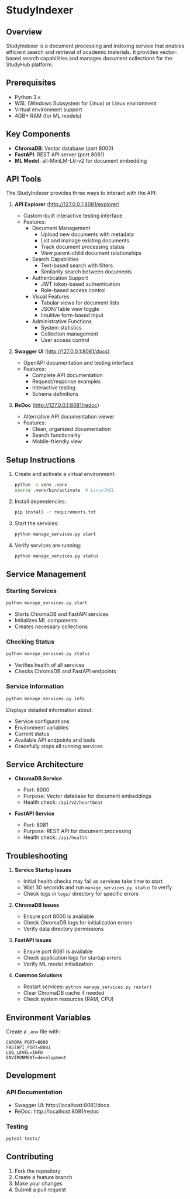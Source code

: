 # StudyIndexer

## Overview

StudyIndexer is a document processing and indexing service that enables efficient search and retrieval of academic materials. It provides vector-based search capabilities and manages document collections for the StudyHub platform.

## Prerequisites

- Python 3.x
- WSL (Windows Subsystem for Linux) or Linux environment
- Virtual environment support
- 4GB+ RAM (for ML models)

## Key Components

- **ChromaDB**: Vector database (port 8000)
- **FastAPI**: REST API server (port 8081)
- **ML Model**: all-MiniLM-L6-v2 for document embedding

## API Tools

The StudyIndexer provides three ways to interact with the API:

1. **API Explorer** (http://127.0.0.1:8081/explorer)
   - Custom-built interactive testing interface
   - Features:
     - Document Management
       - Upload new documents with metadata
       - List and manage existing documents
       - Track document processing status
       - View parent-child document relationships
     - Search Capabilities
       - Text-based search with filters
       - Similarity search between documents
     - Authentication Support
       - JWT token-based authentication
       - Role-based access control
     - Visual Features
       - Tabular views for document lists
       - JSON/Table view toggle
       - Intuitive form-based input
     - Administrative Functions
       - System statistics
       - Collection management
       - User access control

2. **Swagger UI** (http://127.0.0.1:8081/docs)
   - OpenAPI documentation and testing interface
   - Features:
     - Complete API documentation
     - Request/response examples
     - Interactive testing
     - Schema definitions

3. **ReDoc** (http://127.0.0.1:8081/redoc)
   - Alternative API documentation viewer
   - Features:
     - Clean, organized documentation
     - Search functionality
     - Mobile-friendly view

## Setup Instructions

1. Create and activate a virtual environment:
   ```bash
   python -m venv .venv
   source .venv/bin/activate  # Linux/WSL
   ```

2. Install dependencies:
   ```bash
   pip install -r requirements.txt
   ```

3. Start the services:
   ```bash
   python manage_services.py start
   ```

4. Verify services are running:
   ```bash
   python manage_services.py status
   ```

## Service Management

### Starting Services
```bash
python manage_services.py start
```
- Starts ChromaDB and FastAPI services
- Initializes ML components
- Creates necessary collections

### Checking Status
```bash
python manage_services.py status
```
- Verifies health of all services
- Checks ChromaDB and FastAPI endpoints

### Service Information
```bash
python manage_services.py info
```
Displays detailed information about:
- Service configurations
- Environment variables
- Current status
- Available API endpoints and tools
- Gracefully stops all running services

## Service Architecture

- **ChromaDB Service**
  - Port: 8000
  - Purpose: Vector database for document embeddings
  - Health check: `/api/v2/heartbeat`

- **FastAPI Service**
  - Port: 8081
  - Purpose: REST API for document processing
  - Health check: `/api/health`

## Troubleshooting

1. **Service Startup Issues**
   - Initial health checks may fail as services take time to start
   - Wait 30 seconds and run `manage_services.py status` to verify
   - Check logs in `logs/` directory for specific errors

2. **ChromaDB Issues**
   - Ensure port 8000 is available
   - Check ChromaDB logs for initialization errors
   - Verify data directory permissions

3. **FastAPI Issues**
   - Ensure port 8081 is available
   - Check application logs for startup errors
   - Verify ML model initialization

4. **Common Solutions**
   - Restart services: `python manage_services.py restart`
   - Clear ChromaDB cache if needed
   - Check system resources (RAM, CPU)

## Environment Variables

Create a `.env` file with:
```
CHROMA_PORT=8000
FASTAPI_PORT=8081
LOG_LEVEL=INFO
ENVIRONMENT=development
```

## Development

### API Documentation
- Swagger UI: http://localhost:8081/docs
- ReDoc: http://localhost:8081/redoc

### Testing
```bash
pytest tests/
```

## Contributing

1. Fork the repository
2. Create a feature branch
3. Make your changes
4. Submit a pull request 